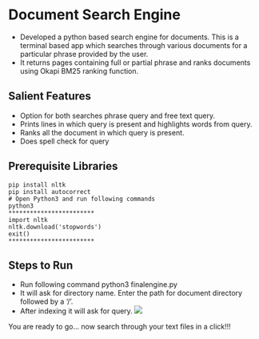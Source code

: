 # Document Search Engine

- Developed a python based search engine for documents. This is a terminal based app which searches through various documents for a particular phrase provided by the user.
- It returns pages containing full or partial phrase and ranks documents using Okapi BM25 ranking function.
## Salient Features
- Option for both searches phrase query and free text query.
- Prints lines in which query is present and highlights words from query.
- Ranks all the document in which query is present.
- Does spell check for query
## Prerequisite Libraries
    pip install nltk
    pip install autocorrect
    # Open Python3 and run following commands
    python3
    ************************
    import nltk
    nltk.download('stopwords')
    exit()
    ************************


## Steps to Run
- Run following command
    python3 finalengine.py
- It will ask for directory name. Enter the path for document directory followed by a ‘/’. 
- After indexing it will ask for query.
![](https://d2mxuefqeaa7sj.cloudfront.net/s_7F0E03178252C308002F32AE06DBDFD044BA0E5F586FF4510117DE55C68B3A02_1531413688032_Screenshot+from+2018-07-12+22-06-58.png)


You are ready to go… now search through your text files in a click!!! 

